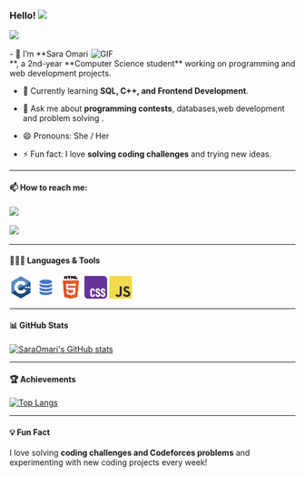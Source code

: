 ### Hello! <img src="https://github.com/sciencepal/sciencepal/blob/master/assets/Hi.gif" width="29px">

![](https://komarev.com/ghpvc/?username=SaraOmari&label=Profile%20Visits&color=blue&style=for-the-badge)

<img align="right" alt="GIF" src="https://raw.githubusercontent.com/rahul-jha98/rahul-jha98/main/techstack.gif" width="360px"/>
- 🔭 I’m **Sara Omari **, a 2nd-year **Computer Science student** working on programming and web development projects.
   
- 🌱 Currently learning **SQL, C++, and Frontend Development**.
  
- 💬 Ask me about **programming contests**, databases,web development and problem solving .
  
- 😄 Pronouns: She / Her
  
- ⚡ Fun fact: I love **solving coding challenges** and trying new ideas.

---

#### 📫 How to reach me:

[<img src="https://img.icons8.com/color/48/000000/linkedin.png" width="3.5%"/>](https://www.linkedin.com/in/sara-omari-7452b6298/)
 
[<img src="https://img.icons8.com/fluent/48/000000/gmail.png" width="3.5%"/>](mailto:your.saragassanomari.2005@gmail.com) 

---

#### 👩🏻‍💻 Languages & Tools <br />
<code><img height="40" src="https://raw.githubusercontent.com/github/explore/80688e429a7d4ef2fca1e82350fe8e3517d3494d/topics/cpp/cpp.png"></code>
<code><img height="40" src="https://raw.githubusercontent.com/github/explore/80688e429a7d4ef2fca1e82350fe8e3517d3494d/topics/sql/sql.png"></code>
<code><img height="40" src="https://raw.githubusercontent.com/github/explore/80688e429a7d4ef2fca1e82350fe8e3517d3494d/topics/html/html.png"></code>
<code><img height="40" src="https://raw.githubusercontent.com/github/explore/80688e429a7d4ef2fca1e82350fe8e3517d3494d/topics/css/css.png"></code>
<code><img height="40" src="https://raw.githubusercontent.com/github/explore/80688e429a7d4ef2fca1e82350fe8e3517d3494d/topics/javascript/javascript.png"></code>

---

#### 📊 GitHub Stats
[![SaraOmari's GitHub stats](https://github-readme-stats.vercel.app/api?username=SaraOmari&show_icons=true&theme=radical)](https://github.com/SaraOmari)

---

#### 🏆 Achievements
[![Top Langs](https://github-profile-trophy.vercel.app/?username=SaraOmari&theme=juicyfresh&no-frame=true&row=1&&margin-w=20&no-bg=true)](https://github.com/SaraOmari)

---

#### 💡 Fun Fact
I love solving **coding  challenges and Codeforces problems** and experimenting with new coding projects every week!
